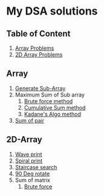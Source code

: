 # My DSA solutions

## Table of Content

1. [Array Problems](#Array)
2. [2D Array Problems](#2D-Array)

## Array

1. [Generate Sub-Array](ArrayProblems/genSubArr.cpp)
2. Maximum Sum of Sub array
   1. [Brute force method](ArrayProblems/MaxSumSubArr.cpp)
   2. [Cumulative Sum method](ArrayProblems/MaxSumCS.cpp)
   3. [Kadane's Algo method](ArrayProblems/SumUsingKadane.cpp)
3. [Sum of pair](ArrayProblems/SumOfPair.cpp)

## 2D-Array

1. [Wave print](2DArr/wave.cpp)
2. [Spiral print](2DArr/spiral.cpp)
3. [Staircase search](2DArr/staircaseSearch.cpp)
4. [90 Deg rotate](2DArr/90DegROtate.cpp)
5. Sum of matrix
   1. [Brute force](2DArr/sumOfSubMatrixBrute.cpp)
